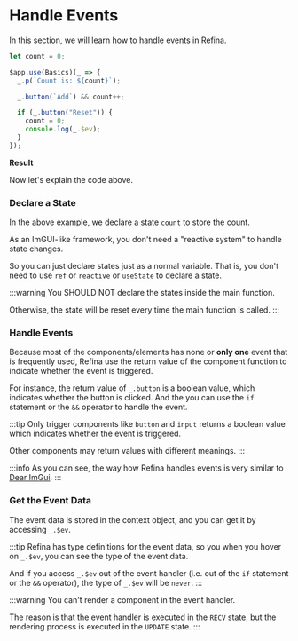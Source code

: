 <script setup>   
import EventHandling from "snippets/event-handling.vue";
</script>

# Handle Events

In this section, we will learn how to handle events in Refina.

```ts
let count = 0;

$app.use(Basics)(_ => {
  _.p(`Count is: ${count}`);

  _.button(`Add`) && count++;

  if (_.button("Reset")) {
    count = 0;
    console.log(_.$ev);
  }
});
```

**Result**

<EventHandling />

Now let's explain the code above.

### Declare a State

In the above example, we declare a state `count` to store the count.

As an ImGUI-like framework, you don't need a "reactive system" to handle state changes.

So you can just declare states just as a normal variable. That is, you don't need to use `ref` or `reactive` or `useState` to declare a state.

:::warning
You SHOULD NOT declare the states inside the main function.

Otherwise, the state will be reset every time the main function is called.
:::

### Handle Events

Because most of the components/elements has none or **only one** event that is frequently used, Refina use the return value of the component function to indicate whether the event is triggered.

For instance, the return value of `_.button` is a boolean value, which indicates whether the button is clicked. And the you can use the `if` statement or the `&&` operator to handle the event.

:::tip
Only trigger components like `button` and `input` returns a boolean value which indicates whether the event is triggered.

Other components may return values with different meanings.
:::

:::info
As you can see, the way how Refina handles events is very similar to [Dear ImGui](https://github.com/ocornut/imgui).
:::

### Get the Event Data

The event data is stored in the context object, and you can get it by accessing `_.$ev`.

:::tip
Refina has type definitions for the event data, so you when you hover on `_.$ev`, you can see the type of the event data.

And if you access `_.$ev` out of the event handler (i.e. out of the `if` statement or the `&&` operator), the type of `_.$ev` will be `never`.
:::

:::warning
You can't render a component in the event handler.

The reason is that the event handler is executed in the `RECV` state, but the rendering process is executed in the `UPDATE` state.
:::

